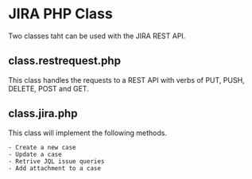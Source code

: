 # JIRA PHP Class
Two classes taht can be used with the JIRA REST API.

## class.restrequest.php
This class handles the requests to a REST API with verbs of PUT, PUSH, DELETE, POST and GET.

## class.jira.php
This class will implement the following methods.
	
	- Create a new case
	- Update a case
	- Retrive JQL issue queries
    - Add attachment to a case
